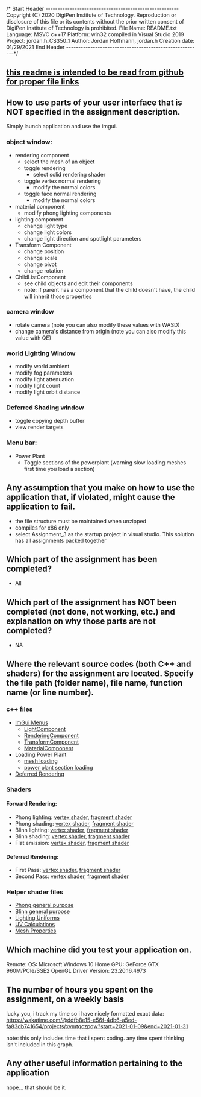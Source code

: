 /* Start Header -------------------------------------------------------
Copyright (C) 2020 DigiPen Institute of Technology.
Reproduction or disclosure of this file or its contents without the prior written
consent of DigiPen Institute of Technology is prohibited.
File Name: README.txt
Language: MSVC c++17
Platform: win32 compiled in Visual Studio 2019
Project: jordan.h_CS350_1
Author: Jordan Hoffmann, jordan.h
Creation date: 01/29/2021
End Header --------------------------------------------------------*/ 

## [this readme is intended to be read from github for proper file links](https://github.com/jhoffmann2/CS350/blob/master/README.md)

## How to use parts of your user interface that is NOT specified in the assignment description.
Simply launch application and use the imgui.
### object window: 
- rendering component
  - select the mesh of an object
  - toggle rendering
    - select solid rendering shader
  - toggle vertex normal rendering
    - modify the normal colors
  - toggle face normal rendering
    - modify the normal colors
- material component
  - modify phong lighting components
- lighting component
  - change light type
  - change light colors
  - change light direction and spotlight parameters
- Transform Component
  - change position
  - change scale
  - change pivot
  - change rotation
- ChildListComponent
  - see child objects and edit their components
  - note: if parent has a component that the child doesn't have, the child will inherit those properties
### camera window
- rotate camera (note you can also modify these values with WASD)
- change camera's distance from origin (note you can also modify this value with QE)
### world Lighting Window
- modify world ambient
- modify fog parameters
- modify light attenuation
- modify light count
- modify light orbit distance
### Deferred Shading window
- toggle copying depth buffer
- view render targets
### Menu bar:
- Power Plant
  - Toggle sections of the powerplant (warning slow loading meshes first time you load a section)

## Any assumption that you make on how to use the application that, if violated, might cause the application to fail.
- the file structure must be maintained when unzipped
- compiles for x86 only
- select Assignment_3 as the startup project in visual studio. This solution has all assignments  packed together


## Which part of the assignment has been completed?
- All

## Which part of the assignment has NOT been completed (not done, not working, etc.) and explanation on why those parts are not completed?

- NA

## Where the relevant source codes (both C++ and shaders) for the assignment are located. Specify the file path (folder name), file name, function name (or line number).
### c++ files
  
- [ImGui Menus](https://github.com/jhoffmann2/CS350/blob/e2606d9109065344dee46761770b43e532e9e7d3/VS_CS350/Assignment_1/Assignment1Scene.cpp#L380-L473)
  - [LightComponent](https://github.com/jhoffmann2/CS350/blob/e2606d9109065344dee46761770b43e532e9e7d3/VS_CS350/Assignment_1/LightComponent.cpp#L40-L167)
  - [RenderingComponent](https://github.com/jhoffmann2/CS350/blob/e2606d9109065344dee46761770b43e532e9e7d3/VS_CS350/Assignment_1/RenderingComponent.cpp#L74-L174)
  - [TransformComponent](https://github.com/jhoffmann2/CS350/blob/e2606d9109065344dee46761770b43e532e9e7d3/VS_CS350/Assignment_1/TransformComponent.cpp#L32-L58)
  - [MaterialComponent](https://github.com/jhoffmann2/CS350/blob/e2606d9109065344dee46761770b43e532e9e7d3/VS_CS350/Assignment_1/MaterialComponent.cpp#L17-L52)
- Loading Power Plant
  - [mesh loading](https://github.com/jhoffmann2/CS350/blob/e2606d9109065344dee46761770b43e532e9e7d3/VS_CS350/Assignment_1/Mesh.cpp#L281-L348)
  - [power plant section loading](https://github.com/jhoffmann2/CS350/blob/e2606d9109065344dee46761770b43e532e9e7d3/VS_CS350/Assignment_1/Assignment1Scene.cpp#L113-L141)
- [Deferred Rendering](https://github.com/jhoffmann2/CS350/blob/e2606d9109065344dee46761770b43e532e9e7d3/VS_CS350/Assignment_1/GBuffer.cpp#L12-L221)

### Shaders
#### Forward Rendering:
- Phong lighting: [vertex shader](Common/shaders/Forward/PhongLighting.vert), [fragment shader](Common/shaders/Forward/PhongLighting.frag)
- Phong shading:  [vertex shader](Common/shaders/Forward/PhongShading.vert), [fragment shader](Common/shaders/Forward/PhongShading.frag)
- Blinn lighting: [vertex shader](Common/shaders/Forward/BlinnLighting.vert), [fragment shader](Common/shaders/Forward/BlinnLighting.frag)
- Blinn shading:  [vertex shader](Common/shaders/Forward/BlinnShading.vert), [fragment shader](Common/shaders/Forward/BlinnShading.frag)
- Flat emission:  [vertex shader](Common/shaders/Forward/FlatEmission.vert), [fragment shader](Common/shaders/Forward/FlatEmission.frag)

#### Deferred Rendering:
- First Pass:  [vertex shader](Common/shaders/Forward/GBuffer.vert), [fragment shader](Common/shaders/Forward/GBuffer.frag)
- Second Pass: [vertex shader](Common/shaders/Deferred/DeferredPhong.vert), [fragment shader](Common/shaders/Deferred/DeferredPhong.frag)

### Helper shader files
- [Phong general purpose](Common/shaders/Include/phong.glsl)
- [Blinn general purpose](Common/shaders/Include/blinn.glsl)
- [Lighting Uniforms](Common/shaders/Include/lightingUniforms.glsl)
- [UV Calculations](Common/shaders/Include/uv.glsl)
- [Mesh Properties](Common/shaders/Include/MeshProperties.glsl)

## Which machine did you test your application on.
Remote:
  OS: Microsoft Windows 10 Home
  GPU: GeForce GTX 960M/PCIe/SSE2
  OpenGL Driver Version: 23.20.16.4973
  
## The number of hours you spent on the assignment, on a weekly basis
lucky you, i track my time so i have nicely formatted exact data:
https://wakatime.com/@ddfb8e15-e56f-4db6-a5ed-fa83db741654/projects/xvmtqczpqw?start=2021-01-09&end=2021-01-31

note: this only includes time that i spent coding. any time spent thinking isn't included in this graph.

## Any other useful information pertaining to the application 
nope... that should be it.
